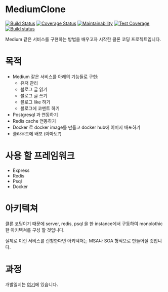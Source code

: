 # MediumClone 
[![Build Status](https://travis-ci.com/json9512/mediumclone.svg?branch=main)](https://travis-ci.com/json9512/mediumclone) [![Coverage Status](https://coveralls.io/repos/github/json9512/mediumclone/badge.svg?branch=develop)](https://coveralls.io/github/json9512/mediumclone?branch=develop) [![Maintainability](https://api.codeclimate.com/v1/badges/24b9d515ac7e40820317/maintainability)](https://codeclimate.com/github/json9512/mediumclone/maintainability) [![Test Coverage](https://api.codeclimate.com/v1/badges/24b9d515ac7e40820317/test_coverage)](https://codeclimate.com/github/json9512/mediumclone/test_coverage) [![Build status](https://ci.appveyor.com/api/projects/status/1thg3wucfety9ga0?svg=true)](https://ci.appveyor.com/project/json9512/mediumclone)


Medium 같은 서비스를 구현하는 방법을 배우고자 시작한 클론 코딩 프로젝트입니다.

# 목적

- Medium 같은 서비스를 아래의 기능들로 구현:
    - 유저 관리
    - 블로그 글 읽기
    - 블로그 글 쓰기
    - 블로그 like 하기
    - 블로그에 코멘트 하기
- Postgresql 과 연동하기
- Redis cache 연동하기
- Docker 로 docker image를 만들고 docker hub에 이미지 배포하기
- 클라우드에 배포 (아마도?)

# 사용 할 프레임워크 

- Express
- Redis
- Psql
- Docker

# 아키텍쳐 

클론 코딩이기 때문에 server, redis, psql 을 한 instance에서 구동하여 monolothic 한 아키텍쳐를 구성 할 것입니다. 

실제로 이런 서비스를 런칭한다면 아키텍쳐는 MSA나 SOA 형식으로 만들어질 것입니다. 

# 과정

개발일지는 [여기](https://www.github.com/json9512/mediumclone/blob/master/Progress_kr.md)에 있습니다.